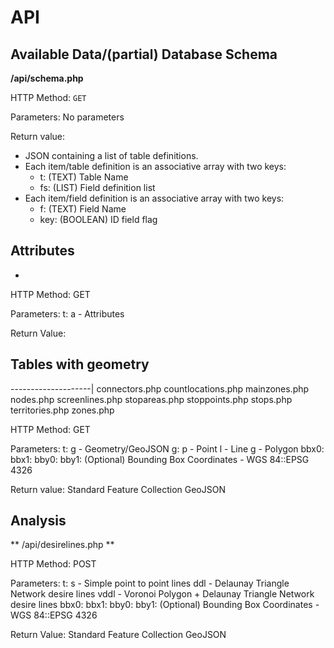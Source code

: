 # API

## Available Data/(partial) Database Schema

**/api/schema.php**

HTTP Method: `GET`

Parameters:
    No parameters

Return value:
  * JSON containing a list of table definitions.
  * Each item/table definition is an associative array with two keys:
    * t: (TEXT) Table Name
    * fs: (LIST) Field definition list
  * Each item/field definition is an associative array with two keys:
    * f: (TEXT) Field Name
    * key: (BOOLEAN) ID field flag

## Attributes

*

HTTP Method: GET

Parameters:
    t:
        a - Attributes

Return Value:

## Tables with geometry

--------------------|
connectors.php
countlocations.php
mainzones.php
nodes.php
screenlines.php
stopareas.php
stoppoints.php
stops.php
territories.php
zones.php

HTTP Method: GET

Parameters:
    t:
        g - Geometry/GeoJSON
    g:
        p - Point
        l - Line
        g - Polygon
    bbx0:
    bbx1:
    bby0:
    bby1:
        (Optional) Bounding Box Coordinates - WGS 84::EPSG 4326

Return value:
    Standard Feature Collection GeoJSON

## Analysis

** /api/desirelines.php **

HTTP Method: POST

Parameters:
    t:
        s - Simple point to point lines
        ddl - Delaunay Triangle Network desire lines
        vddl - Voronoi Polygon + Delaunay Triangle Network desire lines
    bbx0:
    bbx1:
    bby0:
    bby1:
        (Optional) Bounding Box Coordinates - WGS 84::EPSG 4326

Return Value:
    Standard Feature Collection GeoJSON

